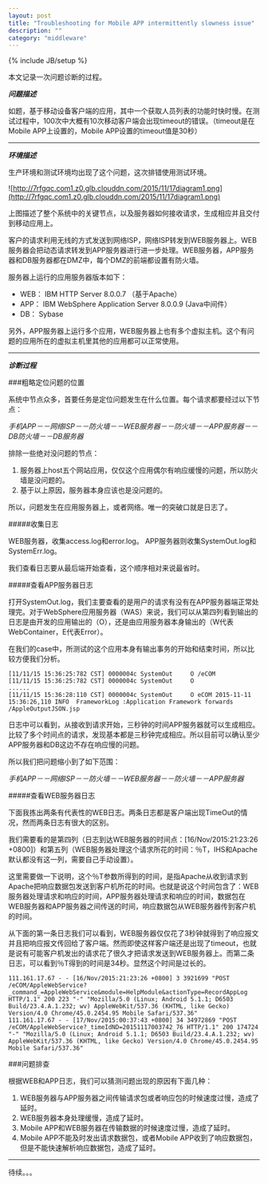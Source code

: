 ```yaml
---
layout: post
title: "Troubleshooting for Mobile APP intermittently slowness issue"
description: ""
category: "middleware"
---
```

{% include JB/setup %}

本文记录一次问题诊断的过程。

***问题描述***

如题，基于移动设备客户端的应用，其中一个获取人员列表的功能时快时慢。在测试过程中，100次中大概有10次移动客户端会出现timeout的错误。（timeout是在Mobile APP上设置的，Mobile APP设置的timeout值是30秒）

<!-- more -->

------

***环境描述***

生产环境和测试环境均出现了这个问题，这次排错使用测试环境。

![http://7rfgqc.com1.z0.glb.clouddn.com/2015/11/17diagram1.png](http://7rfgqc.com1.z0.glb.clouddn.com/2015/11/17diagram1.png)

上图描述了整个系统中的关键节点，以及服务器如何接收请求，生成相应并且交付到移动应用上。

客户的请求利用无线的方式发送到网络ISP，网络ISP转发到WEB服务器上。WEB服务器会把动态请求转发到APP服务器进行进一步处理。WEB服务器，APP服务器和DB服务器都在DMZ中，每个DMZ的前端都设置有防火墙。

服务器上运行的应用服务器版本如下：

- WEB： IBM HTTP Server 8.0.0.7 （基于Apache）
- APP： IBM WebSphere Application Server 8.0.0.9 (Java中间件）
- DB： Sybase

另外，APP服务器上运行多个应用，WEB服务器上也有多个虚拟主机。这个有问题的应用所在的虚拟主机里其他的应用都可以正常使用。

------

***诊断过程***

###粗略定位问题的位置

系统中节点众多，首要任务是定位问题发生在什么位置。每个请求都要经过以下节点：

*手机APP－－网络ISP－－防火墙－－WEB服务器－－防火墙－－APP服务器－－DB防火墙－－DB服务器*

排除一些绝对没问题的节点：

1. 服务器上host五个网站应用，仅仅这个应用偶尔有响应缓慢的问题，所以防火墙是没问题的。
2. 基于以上原因，服务器本身应该也是没问题的。

所以，问题发生在应用服务器上，或者网络。唯一的突破口就是日志了。

#####收集日志

WEB服务器，收集access.log和error.log。 APP服务器则收集SystemOut.log和SystemErr.log。

我们查看日志要从最后端开始查看，这个顺序相对来说最省时。


#####查看APP服务器日志

打开SystemOut.log，我们主要查看的是用户的请求有没有在APP服务器端正常处理完。对于WebSphere应用服务器（WAS）来说，我们可以从第四列看到输出的日志是由开发的应用输出的（O），还是由应用服务器本身输出的（W代表WebContainer，E代表Error）。

在我们的case中，所测试的这个应用本身有输出事务的开始和结束时间，所以比较方便我们分析。

	[11/11/15 15:36:25:782 CST] 0000004c SystemOut     O /eCOM
	[11/11/15 15:36:25:782 CST] 0000004c SystemOut     O 
	......
	[11/11/15 15:36:28:110 CST] 0000004c SystemOut     O eCOM 2015-11-11 15:36:26,110 INFO  FrameworkLog :Application Framework forwards /AppleOutputJSON.jsp

日志中可以看到，从接收到请求开始，三秒钟的时间APP服务器就可以生成相应。比较了多个时间点的请求，发现基本都是三秒钟完成相应。所以目前可以确认至少APP服务器和DB这边不存在响应慢的问题。


所以我们把问题缩小到了如下范围：

*手机APP－－网络ISP－－防火墙－－WEB服务器－－防火墙－－APP服务器*


#####查看WEB服务器日志

下面我拣出两条有代表性的WEB日志。两条日志都是客户端出现TimeOut的情况，然而两条日志有很大的区别。

我们需要看的是第四列（日志到达WEB服务器的时间点：[16/Nov/2015:21:23:26 +0800]）和第五列（WEB服务器处理这个请求所花的时间：％T，IHS和Apache默认都没有这一列，需要自己手动设置）。

这里需要做一下说明，这个％T参数所得到的时间，是指Apache从收到请求到Apache把响应数据包发送到客户机所花的时间。也就是说这个时间包含了：WEB服务器处理请求和响应的时间，APP服务器处理请求和响应的时间，数据包在WEB服务器和APP服务器之间传送的时间，响应数据包从WEB服务器传到客户机的时间。

从下面的第一条日志我们可以看到，WEB服务器仅仅花了3秒钟就得到了响应报文并且把响应报文传回给了客户端。然而即使这样客户端还是出现了timeout，也就是说有可能客户机发出的请求花了很久才把请求发送到WEB服务器上。而第二条日志，可以看到％T得到的时间是34秒。显然这个时间是过长的。

	111.161.17.67 - - [16/Nov/2015:21:23:26 +0800] 3 3921699 "POST /eCOM/AppleWebService?_command_=AppleWebService&module=HelpModule&actionType=RecordAppLog HTTP/1.1" 200 223 "-" "Mozilla/5.0 (Linux; Android 5.1.1; D6503 Build/23.4.A.1.232; wv) AppleWebKit/537.36 (KHTML, like Gecko) Version/4.0 Chrome/45.0.2454.95 Mobile Safari/537.36" 
	111.161.17.67 - - [17/Nov/2015:00:37:43 +0800] 34 34972869 "POST /eCOM/AppleWebService?_timeIdND=20151117003742_76 HTTP/1.1" 200 174724 "-" "Mozilla/5.0 (Linux; Android 5.1.1; D6503 Build/23.4.A.1.232; wv) AppleWebKit/537.36 (KHTML, like Gecko) Version/4.0 Chrome/45.0.2454.95 Mobile Safari/537.36" 



###问题排查

根据WEB和APP日志，我们可以猜测问题出现的原因有下面几种：

1. WEB服务器与APP服务器之间传输请求包或者响应包的时候速度过慢，造成了延时。
2. WEB服务器本身处理缓慢，造成了延时。
3. Mobile APP和WEB服务器在传输数据的时候速度过慢，造成了延时。
4. Mobile APP不能及时发出请求数据包，或者Mobile APP收到了响应数据包，但是不能快速解析响应数据包，造成了延时。

********

待续。。。